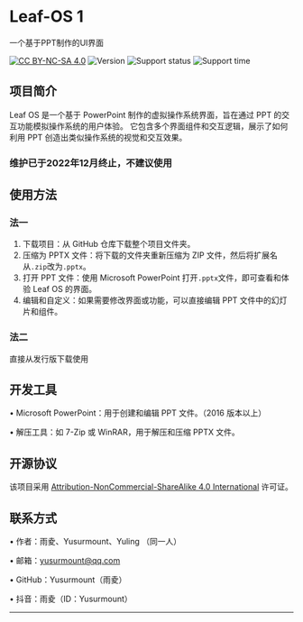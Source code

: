 
# Leaf-OS 1
一个基于PPT制作的UI界面

[![CC BY-NC-SA 4.0][cc-by-nc-sa-shield]][cc-by-nc-sa] ![Version](https://img.shields.io/badge/version-beta-blue)
![Support status](https://img.shields.io/badge/support%20and%20maintenance-Terminated-red)
![Support time](https://img.shields.io/badge/maintenance%20period-1Years-white)

## 项目简介
Leaf OS 是一个基于 PowerPoint 制作的虚拟操作系统界面，旨在通过 PPT 的交互功能模拟操作系统的用户体验。
它包含多个界面组件和交互逻辑，展示了如何利用 PPT 创造出类似操作系统的视觉和交互效果。

### 维护已于2022年12月终止，不建议使用

## 使用方法
### 法一
1. 下载项目：从 GitHub 仓库下载整个项目文件夹。
2. 压缩为 PPTX 文件：将下载的文件夹重新压缩为 ZIP 文件，然后将扩展名从`.zip`改为`.pptx`。
3. 打开 PPT 文件：使用 Microsoft PowerPoint 打开`.pptx`文件，即可查看和体验 Leaf OS 的界面。
4. 编辑和自定义：如果需要修改界面或功能，可以直接编辑 PPT 文件中的幻灯片和组件。

### 法二
直接从发行版下载使用


## 开发工具

• Microsoft PowerPoint：用于创建和编辑 PPT 文件。（2016 版本以上）

• 解压工具：如 7-Zip 或 WinRAR，用于解压和压缩 PPTX 文件。


## 开源协议

该项目采用 [Attribution-NonCommercial-ShareAlike 4.0 International](LICENSE) 许可证。

[cc-by-nc-sa]: http://creativecommons.org/licenses/by-nc-sa/4.0/
[cc-by-nc-sa-shield]: https://img.shields.io/badge/License-CC%20BY--NC--SA%204.0-lightgrey.svg


## 联系方式

• 作者：雨夌、Yusurmount、Yuling （同一人）

• 邮箱：yusurmount@qq.com

• GitHub：Yusurmount（雨夌）

• 抖音：雨夌（ID：Yusurmount）


---


